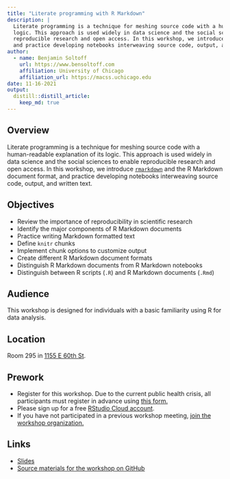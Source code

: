 ```yaml
---
title: "Literate programming with R Markdown"
description: |
  Literate programming is a technique for meshing source code with a human-readable explanation of its
  logic. This approach is used widely in data science and the social sciences to enable
  reproducible research and open access. In this workshop, we introduce the R Markdown document format
  and practice developing notebooks interweaving source code, output, and written text.
author:
  - name: Benjamin Soltoff
    url: https://www.bensoltoff.com
    affiliation: University of Chicago
    affiliation_url: https://macss.uchicago.edu
date: 11-16-2021
output:
  distill::distill_article:
    keep_md: true
---
```




## Overview

Literate programming is a technique for meshing source code with a human-readable explanation of its logic. This approach is used widely in data science and the social sciences to enable reproducible research and open access. In this workshop, we introduce [`rmarkdown`](https://rmarkdown.rstudio.com/) and the R Markdown document format, and practice developing notebooks interweaving source code, output, and written text.

## Objectives

- Review the importance of reproducibility in scientific research
- Identify the major components of R Markdown documents
- Practice writing Markdown formatted text
- Define `knitr` chunks
- Implement chunk options to customize output
- Create different R Markdown document formats
- Distinguish R Markdown documents from R Markdown notebooks
- Distinguish between R scripts (`.R`) and R Markdown documents (`.Rmd`)

## Audience

This workshop is designed for individuals with a basic familiarity using R for data analysis.

## Location

Room 295 in [1155 E 60th St](https://goo.gl/maps/7n7wDsd9mjnfRBtR8).

## Prework

- Register for this workshop. Due to the current public health crisis, all participants must register in advance using [this form.](https://forms.gle/emnkcwCRb2jsUadf8)
- Please sign up for a free [RStudio Cloud account](https://rstudio.cloud).
- If you have not participated in a previous workshop meeting, [join the workshop organization.](https://rstudio.cloud/spaces/177434/join?access_code=cGV7c0V8%2Bpr0kFC5NkOX%2FgxNNhIm3PchWX1CjdBf)


## Links

- [Slides](https://css-skills.github.io/rmarkdown/slides/)
- [Source materials for the workshop on GitHub](https://github.com/css-skills/rmarkdown)


```{.r .distill-force-highlighting-css}
```
